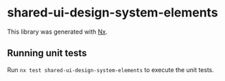 # shared-ui-design-system-elements

This library was generated with [Nx](https://nx.dev).

## Running unit tests

Run `nx test shared-ui-design-system-elements` to execute the unit tests.
